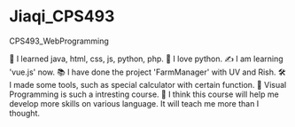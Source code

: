 # Jiaqi_CPS493
 CPS493_WebProgramming

:book: I learned java, html, css, js, python, php.
:sparkling_heart: I love python.
:writing_hand: I am learning 'vue.js' now.
:books: I have done the project 'FarmManager' with UV and Rish.
:hammer_and_wrench: I made some tools, such as special calculator with certain function.
:school: Visual Programming is such a intresting course.
:thought_balloon: I think this course will help me develop more skills on various language. It will teach me more than I thought.
